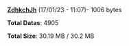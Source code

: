 [**ZdhkchJh**](/data/ZdhkchJh.txt) (17/01/23 - 11:07)- 1006 bytes

**Total Datas**: 4905

**Total Size**: 30.19 MB / 30.2 MB